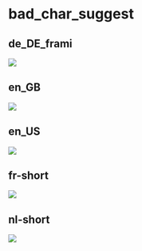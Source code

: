 # bad_char_suggest

## de_DE_frami

[![](de_DE_frami.log.bad_char_suggest.png)](de_DE_frami.log.bad_char_suggest.png)

## en_GB

[![](en_GB.log.bad_char_suggest.png)](en_GB.log.bad_char_suggest.png)

## en_US

[![](en_US.log.bad_char_suggest.png)](en_US.log.bad_char_suggest.png)

## fr-short

[![](fr-short.log.bad_char_suggest.png)](fr-short.log.bad_char_suggest.png)

## nl-short

[![](nl-short.log.bad_char_suggest.png)](nl-short.log.bad_char_suggest.png)

